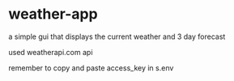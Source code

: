 # weather-app
a simple gui that displays the current weather and 3 day forecast

used weatherapi.com api

remember to copy and paste access_key in s.env
